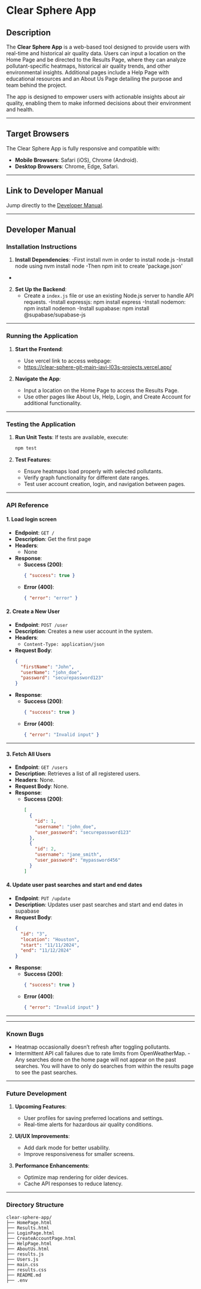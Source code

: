 # **Clear Sphere App**

## **Description**
The **Clear Sphere App** is a web-based tool designed to provide users with real-time and historical air quality data. Users can input a location on the Home Page and be directed to the Results Page, where they can analyze pollutant-specific heatmaps, historical air quality trends, and other environmental insights. Additional pages include a Help Page with educational resources and an About Us Page detailing the purpose and team behind the project.

The app is designed to empower users with actionable insights about air quality, enabling them to make informed decisions about their environment and health.

---

## **Target Browsers**
The Clear Sphere App is fully responsive and compatible with:
- **Mobile Browsers**: Safari (iOS), Chrome (Android).
- **Desktop Browsers**: Chrome, Edge, Safari.

---

## **Link to Developer Manual**
Jump directly to the [Developer Manual](#developer-manual).

---

## **Developer Manual**

### **Installation Instructions**

1. **Install Dependencies**:
  -First install nvm in order to install node.js
  -Install node using nvm install node
  -Then npm init to create 'package.json'
  -

2. **Set Up the Backend**:
   - Create a `index.js` file or use an existing Node.js server to handle API requests.
   -Install expressjs: npm install express
   -Install nodemon: npm install nodemon
   -Install supabase: npm install @supabase/supabase-js


---

### **Running the Application**

1. **Start the Frontend**:
   - Use vercel link to access webpage:
   - https://clear-sphere-git-main-javi-l03s-projects.vercel.app/


2. **Navigate the App**:
   - Input a location on the Home Page to access the Results Page.
   - Use other pages like About Us, Help, Login, and Create Account for additional functionality.

---

### **Testing the Application**

1. **Run Unit Tests**:
   If tests are available, execute:
   ```bash
   npm test
   ```

2. **Test Features**:
   - Ensure heatmaps load properly with selected pollutants.
   - Verify graph functionality for different date ranges.
   - Test user account creation, login, and navigation between pages.

---

### **API Reference**


#### **1. Load login screen**
- **Endpoint**: `GET /`
- **Description**: Get the first page
- **Headers**:
  - None
- **Response**:
  - **Success (200)**:
    ```json
    { "success": true }
    ```
  - **Error (400)**:
    ```json
    { "error": "error" }
    ```

#### **2. Create a New User**
- **Endpoint**: `POST /user`
- **Description**: Creates a new user account in the system.
- **Headers**:
  - `Content-Type: application/json`
- **Request Body**:
  ```json
  {
    "firstName": "John",
    "userName": "john_doe",
    "password": "securepassword123"
  }
  ```
- **Response**:
  - **Success (200)**:
    ```json
    { "success": true }
    ```
  - **Error (400)**:
    ```json
    { "error": "Invalid input" }
    ```

---

#### **3. Fetch All Users**
- **Endpoint**: `GET /users`
- **Description**: Retrieves a list of all registered users.
- **Headers**: None.
- **Request Body**: None.
- **Response**:
  - **Success (200)**:
    ```json
    [
      {
        "id": 1,
        "username": "john_doe",
        "user_password": "securepassword123"
      },
      {
        "id": 2,
        "username": "jane_smith",
        "user_password": "mypassword456"
      }
    ]
    ```
#### **4. Update user past searches and start and end dates**
- **Endpoint**: `PUT /update`
- **Description**: Updates user past searches and start and end dates in supabase
- **Request Body**:
  ```json
  {
    "id": "3",
    "location": "Houston",
    "start": "11/11/2024",
    "end": "11/12/2024"
  }
  ```
- **Response**:
  - **Success (200)**:
    ```json
    { "success": true }
    ```
  - **Error (400)**:
    ```json
    { "error": "Invalid input" }
    ```
---

---

### **Known Bugs**
- Heatmap occasionally doesn’t refresh after toggling pollutants.
- Intermittent API call failures due to rate limits from OpenWeatherMap.
-Any searches done on the home page will not appear on the past searches. You will have to only do searches from within the results page to see the past searches.
---

### **Future Development**

1. **Upcoming Features**:
   - User profiles for saving preferred locations and settings.
   - Real-time alerts for hazardous air quality conditions.

2. **UI/UX Improvements**:
   - Add dark mode for better usability.
   - Improve responsiveness for smaller screens.

3. **Performance Enhancements**:
   - Optimize map rendering for older devices.
   - Cache API responses to reduce latency.

---

### **Directory Structure**
```
clear-sphere-app/
├── HomePage.html
├── Results.html
├── LoginPage.html
├── CreateAccountPage.html
├── HelpPage.html
├── AboutUs.html
├── results.js
├── Users.js
├── main.css
├── results.css
├── README.md
├── .env
```


